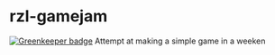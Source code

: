 # rzl-gamejam

[![Greenkeeper badge](https://badges.greenkeeper.io/tabascoeye/rzl-gamejam.svg)](https://greenkeeper.io/)
Attempt at making a simple game in a weeken
